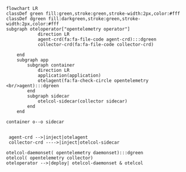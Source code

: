<link rel="stylesheet" href="https://use.fontawesome.com/releases/v6.1.1/css/all.css" integrity="sha384-gfdkjb5BdAXd+lj+gudLWI+BXq4IuLW5IT+brZEZsLFm++aCMlF1V92rMkPaX4PP" crossorigin="anonymous">

```mermaid
flowchart LR
classDef green fill:green,stroke:green,stroke-width:2px,color:#fff
classDef dgreen fill:darkgreen,stroke:green,stroke-width:2px,color:#fff
subgraph oteloperator["opentelemetry operator"]
            direction LR 
            agent-crd(fa:fa-file-code agent-crd):::dgreen
            collector-crd(fa:fa-file-code collector-crd) 
         
    end
    subgraph app
        subgraph container
            direction LR 
            application(application)
            otelagent(fa:fa-check-circle opentelemetry <br/>agent):::dgreen
        end
        subgraph sidecar
            otelcol-sidecar(collector sidecar)
        end
    end

container o--o sidecar
   
  
 agent-crd -->|inject|otelagent
 collector-crd ---->|inject|otelcol-sidecar    
            
otelcol-daemonset( opentelemetry daemonset):::dgreen
otelcol( opentelemetry collector)
oteloperator -->|deploy| otelcol-daemonset & otelcol

```